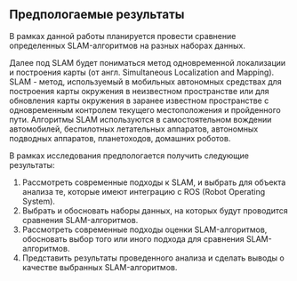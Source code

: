 ## Предпологаемые результаты
В рамках данной работы планируется провести сравнение определенных SLAM-алгоритмов на разных наборах данных.

Далее под SLAM будет пониматься метод одновременной локализации и построения карты (от англ. Simultaneous Localization and Mapping). 
SLAM - метод, используемый в мобильных автономных средствах для построения карты окружения в неизвестном пространстве или для обновления карты окружения в заранее известном пространстве с одновременным контролем текущего местоположения и пройденного пути. 
Алгоритмы SLAM используются в самостоятельном вождении автомобилей, беспилотных летательных аппаратов, автономных подводных аппаратов, планетоходов, домашних роботов.

В рамках исследования предпологается получить следующие результаты:
1. Рассмотреть современные подходы к SLAM, и выбрать для объекта анализа те, которые имеют интеграцию с ROS (Robot Operating System).
2. Выбрать и обосновать наборы данных, на которых будут проводится сравнения SLAM-алгоритмов.
3. Рассмотреть современные подходы оценки SLAM-алгоритмов, обосновать выбор того или иного подхода для сравнения SLAM-алгоритмов.
4. Представить результаты проведенного анализа и сделать выводы о качестве выбранных SLAM-алгоритмов.